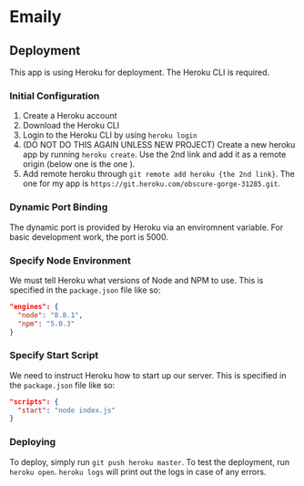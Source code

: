 # Emaily

## Deployment

This app is using Heroku for deployment. The Heroku CLI is required.

### Initial Configuration

1. Create a Heroku account
1. Download the Heroku CLI
1. Login to the Heroku CLI by using `heroku login`
1. (DO NOT DO THIS AGAIN UNLESS NEW PROJECT) Create a new heroku app by running `heroku create`. Use the 2nd link and add it as a remote origin (below one is the one ).
1. Add remote heroku through `git remote add heroku {the 2nd link}`. The one for my app is `https://git.heroku.com/obscure-gorge-31285.git`.

### Dynamic Port Binding

The dynamic port is provided by Heroku via an enviromnent variable. For basic development work, the port is 5000.

### Specify Node Environment

We must tell Heroku what versions of Node and NPM to use. This is specified in the `package.json` file like so:

```json
"engines": {
  "node": "8.8.1",
  "npm": "5.0.3"
}
```

### Specify Start Script

We need to instruct Heroku how to start up our server. This is specified in the `package.json` file like so:

```json
"scripts": {
  "start": "node index.js"
}
```

### Deploying

To deploy, simply run `git push heroku master`. To test the deployment, run `heroku open`. `heroku logs` will print out the logs in case of any errors.
